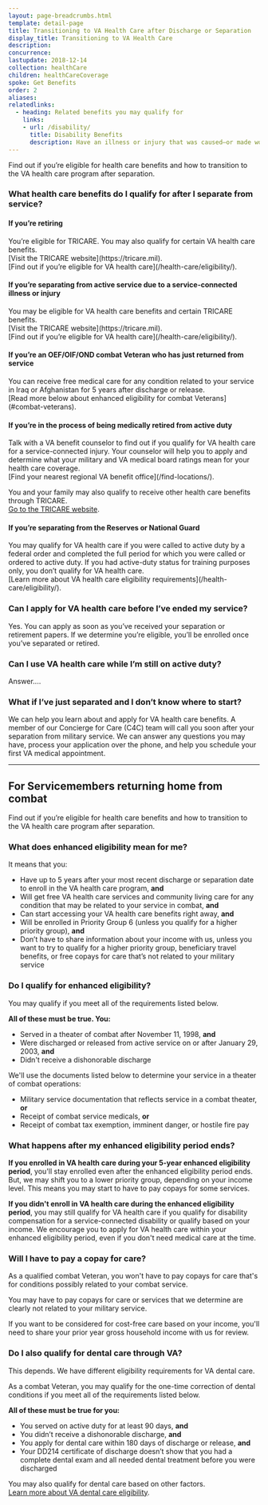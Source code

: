 ```yaml
---
layout: page-breadcrumbs.html
template: detail-page
title: Transitioning to VA Health Care after Discharge or Separation
display_title: Transitioning to VA Health Care
description: 
concurrence: 
lastupdate: 2018-12-14
collection: healthCare
children: healthCareCoverage
spoke: Get Benefits
order: 2
aliases:
relatedlinks:
  - heading: Related benefits you may qualify for
    links:
    - url: /disability/
      title: Disability Benefits
      description: Have an illness or injury that was caused—or made worse—by your active-duty service? Find out if you can get disability compensation (monthly payments) from VA.
---
```

<div itemscope itemtype="http://schema.org/FAQPage">
<div itemprop="description" class="va-introtext">

Find out if you’re eligible for health care benefits and how to transition to the VA health care program after separation.

</div>

<div class="feature" markdown=“1” itemscope itemtype="http://schema.org/Question">

<h3 itemprop="name">What health care benefits do I qualify for after I separate from service?</h3>
<div itemprop="acceptedAnswer" itemscope itemtype="http://schema.org/Answer">
<div itemprop="text">

<h4>If you’re retiring</h4>
You’re eligible for TRICARE. You may also qualify for certain VA health care benefits. <br>
[Visit the TRICARE website](https://tricare.mil). <br>
[Find out if you’re eligible for VA health care](/health-care/eligibility/). <br>

<h4>If you’re separating from active service due to a service-connected illness or injury</h4>
You may be eligible for VA health care benefits and certain TRICARE benefits. <br>
[Visit the TRICARE website](https://tricare.mil). <br>
[Find out if you’re eligible for VA health care](/health-care/eligibility/).

<h4>If you’re an OEF/OIF/OND combat Veteran who has just returned from service</h4>
You can receive free medical care for any condition related to your service in Iraq or Afghanistan for 5 years after discharge or release. <br>
[Read more below about enhanced eligibility for combat Veterans](#combat-veterans). 

<h4>If you’re in the process of being medically retired from active duty</h4>
Talk with a VA benefit counselor to find out if you qualify for VA health care for a service-connected injury. Your counselor will help you to apply and determine what your military and VA medical board ratings mean for your health care coverage. <br>
[Find your nearest regional VA benefit office](/find-locations/).

You and your family may also qualify to receive other health care benefits through TRICARE. <br>
[Go to the TRICARE website](https://tricare.mil).

<h4>If you’re separating from the Reserves or National Guard</h4>
You may qualify for VA health care if you were called to active duty by a federal order and completed the full period for which you were called or ordered to active duty. If you had active-duty status for training purposes only, you don’t qualify for VA health care. <br>
[Learn more about VA health care eligibility requirements](/health-care/eligibility/).
</div>
</div>
</div>

<div itemscope itemtype="http://schema.org/Question">
<h3 itemprop="name">Can I apply for VA health care before I’ve ended my service?</h3>
<div itemprop="acceptedAnswer" itemscope itemtype="http://schema.org/Answer">
<div itemprop="text">
Yes. You can apply as soon as you’ve received your separation or retirement papers. If we determine you’re eligible, you’ll be enrolled once you’ve separated or retired.

</div>
</div>
</div>

<div itemscope itemtype="http://schema.org/Question">
<h3 itemprop="name">Can I use VA health care while I’m still on active duty?</h3>
<div itemprop="acceptedAnswer" itemscope itemtype="http://schema.org/Answer">
<div itemprop="text">
Answer....

</div>
</div>
</div>

<div itemscope itemtype="http://schema.org/Question">
<h3 itemprop="name">What if I’ve just separated and I don’t know where to start?</h3>
<div itemprop="acceptedAnswer" itemscope itemtype="http://schema.org/Answer">
<div itemprop="text">
We can help you learn about and apply for VA health care benefits. A member of our Concierge for Care (C4C) team will call you soon after your separation from military service. We can answer any questions you may have, process your application over the phone, and help you schedule your first VA medical appointment. 

</div>
</div>
</div>

------
<span id="combat-veterans"></span>

<h2>For Servicemembers returning home from combat</h2>

<div itemprop="description" class="va-introtext">

Find out if you’re eligible for health care benefits and how to transition to the VA health care program after separation.

</div>

<div itemscope itemtype="http://schema.org/Question">
<h3 itemprop="name">What does enhanced eligibility mean for me?</h3>
<div itemprop="acceptedAnswer" itemscope itemtype="http://schema.org/Answer">
<div itemprop="text">

It means that you:
- Have up to 5 years after your most recent discharge or separation date to enroll in the VA health care program, **and**
- Will get free VA health care services and community living care for any condition that may be related to your service in combat, **and**
- Can start accessing your VA health care benefits right away, **and**
- Will be enrolled in Priority Group 6 (unless you qualify for a higher priority group), **and**
- Don’t have to share information about your income with us, unless you want to try to qualify for a higher priority group, beneficiary travel benefits, or free copays for care that’s not related to your military service

</div>
</div>
</div>

<div class="feature" markdown=“1” itemscope itemtype="http://schema.org/Question">
<h3 itemprop="name">Do I qualify for enhanced eligibility?</h3>
<div itemprop="acceptedAnswer" itemscope itemtype="http://schema.org/Answer">
<div itemprop="text">

You may qualify if you meet all of the requirements listed below.

**All of these must be true. You:**
- Served in a theater of combat after November 11, 1998, **and**
- Were discharged or released from active service on or after January 29, 2003, **and**
- Didn't receive a dishonorable discharge

We'll use the documents listed below to determine your service in a theater of combat operations:
- Military service documentation that reflects service in a combat theater, **or**
- Receipt of combat service medicals, **or**
- Receipt of combat tax exemption, imminent danger, or hostile fire pay

</div>
</div>
</div>

<div itemscope itemtype="http://schema.org/Question">
<h3 itemprop="name">What happens after my enhanced eligibility period ends?</h3>
<div itemprop="acceptedAnswer" itemscope itemtype="http://schema.org/Answer">
<div itemprop="text">

**If you enrolled in VA health care during your 5-year enhanced eligibility period**, you'll stay enrolled even after the enhanced eligibility period ends. 
But, we may shift you to a lower priority group, depending on your income level. This means you may start to have to pay copays for some services.

**If you didn't enroll in VA health care during the enhanced eligibility period**, you may still qualify for VA health care if you qualify for disability compensation for a service-connected disability or qualify based on your income. We encourage you to apply for VA health care within your enhanced eligibility period, even if you don't need medical care at the time.
</div>
</div>
</div>

<div itemscope itemtype="http://schema.org/Question">
<h3 itemprop="name">Will I have to pay a copay for care?</h3>
<div itemprop="acceptedAnswer" itemscope itemtype="http://schema.org/Answer">
<div itemprop="text">

As a qualified combat Veteran, you won't have to pay copays for care that's for conditions possibly related to your combat service. 

You may have to pay copays for care or services that we determine are clearly not related to your military service. 

If you want to be considered for cost-free care based on your income, you'll need to share your prior year gross household income with us for review.

</div>
</div>
</div>

<div itemscope itemtype="http://schema.org/Question">
<h3 itemprop="name">Do I also qualify for dental care through VA?</h3>
<div itemprop="acceptedAnswer" itemscope itemtype="http://schema.org/Answer">
<div itemprop="text">

This depends. We have different eligibility requirements for VA dental care.

As a combat Veteran, you may qualify for the one-time correction of dental conditions if you meet all of the requirements listed below.

**All of these must be true for you:**
- You served on active duty for at least 90 days, **and**
- You didn’t receive a dishonorable discharge, **and**
- You apply for dental care within 180 days of discharge or release, **and**
- Your DD214 certificate of discharge doesn’t show that you had a complete dental exam and all needed dental treatment before you were discharged

You may also qualify for dental care based on other factors. <br>
[Learn more about VA dental care eligibility](/health-care/about-va-health-benefits/dental-care/).
</div>
</div>
</div>
</div>
